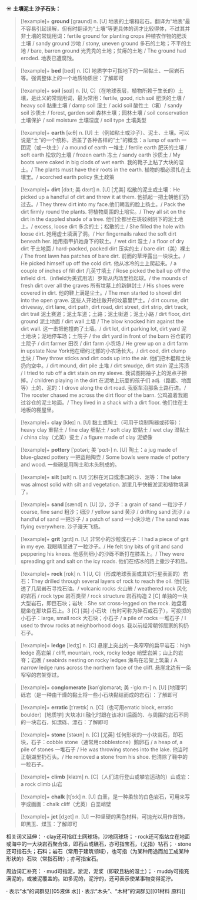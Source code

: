 ☀ <span class="category">**土壤泥土 沙子石头：**</span>
>[!example]+ <span class="vocabulary">**ground**</span> [ɡraʊnd] 
> <span class="definition">n. [U] 地表的土壤和岩石。翻译为“地表”最不容易引起误解，但有时翻译为“土壤”等更具体的词才比较得体，不过其并非土壤的常规用词：</span>fertile ground for planting crops 种植农作物的肥沃土壤 / sandy ground 沙地 / stony, uneven ground 多石的土地；不平的土地 / bare, barren ground 光秃秃的土地；贫瘠的土地 / The ground had eroded. 地表已遭腐蚀。

>[!example]+ <span class="vocabulary">**bed**</span> [bed] 
> <span class="definition">n. [C] 地质学中可指地下的一层黏土、一层岩石等。强调整体上的一个地质物质层：</span>了解即可

>[!example]+ <span class="vocabulary">**soil**</span> [sɒɪl] 
> <span class="definition">n. [U, C]（在地球表层，植物所赖于生长的）土壤，是此义的常规用词，最为常用：</span>fertile, good, rich soil 肥沃的土壤 / heavy soil 黏重土壤 / damp soil 湿土 / acid soil 酸性土（壤）/ sandy soil 沙质土 / forest, garden soil 森林土壤；园林土壤 / soil conservation 土壤保护 / soil moisture 土壤湿度 / soil type 土壤类型

>[!example]+ <span class="vocabulary">**earth**</span> [ə:θ] 
> <span class="definition">n. [U] 土（例如粘土或沙子）、泥土、土壤。可以说是“土”的一个统称，涵盖了各种各样的“土”的概念：</span>a lump of earth 一团泥（或一块土）/ a mound of earth 一堆土 / fertile earth 肥沃的土壤 / soft earth 松软的土壤 / frozen earth 冻土 / sandy earth 沙质土 / My boots were caked in big clods of wet earth. 我的靴子上粘了大块的湿土。/ The plants must have their roots in the earth. 植物的根必须扎在土壤里。/ scorched earth policy 焦土政策
           
>[!example]+ <span class="vocabulary">**dirt**</span> [dɜ:t; 美 dɜ:rt]
> <span class="definition">n. [U] [尤美] 松散的泥土或土壤：</span>He picked up a handful of dirt and threw it at them. 他抓起一把土朝他们扔过去。/ They threw dirt into my face.他们朝我的脸上扬土。/ Pack the dirt firmly round the plants. 将植物周围的土培实。/ They all sit on the dirt in the dappled shade of a tree. 他们全都坐在斑驳树阴下的泥土地上。/ excess, loose dirt 多余的土；松散的土 / She filled the hole with loose dirt. 她用虚土填满了洞。/ Her fingernails raked the soft dirt beneath her. 她用指甲扒她身下的软土。/ wet dirt 湿土 / a floor of dry dirt 干土地面 / hard-packed, packed dirt 压实的土 / bare dirt（美）裸土 / The front lawn has patches of bare dirt. 前而的草坪露出一块块土。/ He picked himself up off the cold dirt. 他从冰冷的土上爬起来。/ a couple of inches of fill dirt 几英寸填土 / Rose picked the ball up off the infield dirt.（infield为美式用法）罗斯从内场里捡起球。/ the mounds of fresh dirt over all the graves 所有坟墓上的新鲜封土 / His shoes were covered in dirt. 他的鞋上满是尘土。/ The men started to shovel dirt into the open grave. 这些人开始往敞开的坟墓里铲土。/ dirt course, dirt driveway, dirt lane, dirt path, dirt road, dirt street, dirt strip, dirt track, dirt trail 泥土赛道；泥土车道；土路；泥土街道；泥土小路 / dirt floor, dirt ground 泥土地面 / dirt wall 土墙 / The blow knocked him against the dirt wall. 这一击把他撞向了土墙。/ dirt lot, dirt parking lot, dirt yard 泥土地块；泥地停车场；土院子 / the dirt yard in front of the barn 谷仓前的土院子 / dirt farmer 田农 / dirt farm 小农场 / He grew up on a dirt farm in upstate New York他在纽约北部的小农场长大。/ dirt cod, dirt clump 土块 / They throw sticks and dirt cods up into the air. 他们把木棍和土块扔向空中。/ dirt mound, dirt pile 土堆 / dirt smudge, dirt stain 泥土污渍 / I tried to rub off a dirt stain on my sleeve. 我试图把袖子上的泥点子擦掉。/ children playing in the dirt 在泥地上玩耍的孩子们 <span class="definition">adj.（路面、地面等）土的、泥的：</span>I drove along the dirt road. 我驱车沿那条土路行进。/ The rooster chased me across the dirt floor of the barn. 公鸡追着我跑过谷仓的泥土地面。/ They lived in a shack with a dirt floor. 他们住在土地板的棚屋里。

>[!example]+ <span class="vocabulary">**clay**</span> [kleɪ] 
> <span class="definition">n. [U] 黏土或陶土（可用于烧制陶器或砖等）：</span>heavy clay 重黏土 / fine clay 细黏土 / soft clay 软黏土 / wet clay 湿黏土 / china clay（尤英）瓷土 / a figure made of clay 泥塑像
                      
>[!example]+ <span class="vocabulary">**pottery**</span> [ˈpɒtəri; 美 ˈpɑ:t-]
> <span class="definition">n. [U] 陶土：</span>a jug made of blue-glazed pottery 一把蓝釉陶壶 / Some bowls were made of pottery and wood. 一些碗是用陶土和木头制成的。

>[!example]+ <span class="vocabulary">**silt**</span> [sɪlt]
> <span class="definition">n. [U] 沉积在河口或港口的沙、泥等：</span>The lake was almost solid with silt and vegetation. 湖里几乎快被淤泥和植物填满了。

>[!example]+ <span class="vocabulary">**sand**</span> [sænd] 
> <span class="definition">n. [U] 沙，沙子：</span>a grain of sand 一粒沙子 / coarse, fine sand 粗沙；细沙 / yellow sand 黄沙 / drifting sand 流沙 / a handful of sand 一把沙子 / a patch of sand 一小块沙地 / The sand was flying everywhere. 沙子漫天飞扬。
           
>[!example]+ <span class="vocabulary">**grit**</span> [grɪt]
> <span class="definition">n. [U] 非常小的沙粒或石子：</span>I had a piece of grit in my eye. 我眼睛里进了一粒沙子。/ He felt tiny bits of grit and sand peppering his knees. 他感到细小的沙砾不断打在膝盖上。/ They were spreading grit and salt on the icy roads. 他们在结冰的路上撒沙子和盐。

>[!example]+ <span class="vocabulary">**rock**</span> [rɒk] 
> <span class="definition">n. 1 [U, C]（形成地球表面或其它行星表面的）岩石：</span>They drilled through several layers of rock to reach the oil. 他们钻透了几层岩石寻找石油。/ volcanic rocks 火山岩 / weathered rock 风化的岩石 / rock type 岩石类型 / rock structure 岩石构造 <span class="definition">2 [C] 单独的一块大型岩石，即巨石块；岩块：</span>She sat cross-legged on the rock. 她盘着腿坐在那块巨石上。<span class="definition">3 [C] [美] 小石块（有时可称为碎石或石子），可投掷的小石子：</span>large, small rock 大石块；小石子 / a pile of rocks 一堆石子 / I used to throw rocks at neighborhood dogs. 我以前经常朝邻居家的狗扔石子。
             
>[!example]+ <span class="vocabulary">**ledge**</span> [ledʒ]
> <span class="definition">n. [C] 悬崖上突出的一条窄窄的扁平岩石：</span>high ledge 高岩架 / cliff, mountain, rock, rocky ledge 峭壁岩架；山上的岩脊；岩礁 / seabirds nesting on rocky ledges 海鸟在岩架上筑巢 / A narrow ledge runs across the northern face of the cliff. 悬崖北边有一条窄窄的岩架穿过。

>[!example]+ <span class="vocabulary">**conglomerate**</span> [kənˈglɒmərət; 美 -ˈglɑ:m-]
> <span class="definition">n. [U] [地理学] 砾岩（是一种由干燥的黏土将一些小石块黏结而成的岩石）：</span>了解即可
       
>[!example]+ <span class="vocabulary">**erratic**</span> [ɪˈrætɪk]
> <span class="definition">n. [C]（也可用erratic block, erratic boulder）[地质学] 大块冰川融化时跟在该冰川后面的、与周围的岩石不同的一块岩石，如漂砾、漂石：</span>了解即可

>[!example]+ <span class="vocabulary">**stone**</span> [stəʊn] 
> <span class="definition">n. [C] [尤英] 任何形状的一小块岩石，即石块，石子：</span>cobble stone（通常用cobblestone）鹅卵石 / a heap of, a pile of stones 一堆石子 / He was throwing stones into the lake. 他当时正朝湖里扔石头。/ He removed a stone from his shoe. 他清除了鞋中的一粒石子。

>[!example]+ <span class="vocabulary">**climb**</span> [klaɪm] 
> <span class="definition">n. [C]（人们进行登山或攀岩运动的）山或岩：</span>a rock climb 山岩

>[!example]+ <span class="vocabulary">**chalk**</span> [tʃɔ:k] 
> <span class="definition">n. [U] 白垩，是一种柔软的白色岩石，可用来写字或画画：</span>chalk cliff（尤英）白垩峭壁

>[!example]+ <span class="vocabulary">**jet**</span> [dӡet] 
> <span class="definition">n. [U] 一种坚硬的黑色材料，可抛光以用作首饰，即黑玉、煤玉：</span>了解即可

相关词义延伸：
· clay还可指红土网球场，沙地网球场；
· rock还可指站立在地面或海中的一大块岩石聚合体，即石山或礁石，亦可指宝石，（尤指）钻石；
· stone还可指石头；石料；岩石（常用于建筑领域），也可指（为某种用途而加工成某种形状的）石块（常指石碑）；亦可指宝石。

周边词汇补充：
· mud可指泥，淤泥，泥浆（即软且粘的湿土）；
· muddy可指充满泥的，或被泥覆盖的。如多泥的，泥泞的，还可表示使某事物变得泥泞。

· 表示“水”的词群见[[05液体 水]]
· 表示“木头”、“木材”的词群见[[01材料 原料]]
